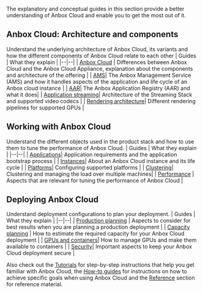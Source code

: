 The explanatory and conceptual guides in this section provide a better understanding of Anbox Cloud and enable you to get the most out of it.

## Anbox Cloud: Architecture and components

Understand the underlying architecture of Anbox Cloud, its variants and how the different components of Anbox Cloud relate to each other
|  Guides | What they explain |
|--|--|
| [Anbox Cloud](https://discourse.ubuntu.com/t/17802) | Differences between Anbox Cloud and the Anbox Cloud Appliance, explanation about the components and architecture of the offering |
| [AMS](https://discourse.ubuntu.com/t/24321)| The Anbox Management Service (AMS) and how it handles aspects of the application and life cycle of an Anbox cloud instance |
| [AAR](https://discourse.ubuntu.com/t/17761)| The Anbox Application Registry (AAR) and what it does|
| [Application streaming](https://discourse.ubuntu.com/t/17769)| Architecture of the Streaming Stack and supported video codecs |
| [Rendering architecture](https://discourse.ubuntu.com/t/35129)| Different rendering pipelines for supported GPUs |

## Working with Anbox Cloud

Understand the different objects used in the product stack and how to use them to tune the performance of Anbox Cloud.
| Guides  | What they explain  |
|--|--|
| [Applications](https://discourse.ubuntu.com/t/17760)| Application requirements and the application bootstrap process |
| [Instances](https://discourse.ubuntu.com/t/17763)| About an Anbox Cloud instance and its life cycle |
| [Platforms](https://discourse.ubuntu.com/t/configuration-for-supported-platforms/18733)| Configuring supported platforms |
| [Clustering](https://discourse.ubuntu.com/t/17765)| Clustering and managing the load over multiple machines|
| [Performance](https://discourse.ubuntu.com/t/29416) | Aspects that are relevant for tuning the performance of Anbox Cloud |

## Deploying Anbox Cloud
Understand deployment configurations to plan your deployment.
| Guides | What they explain  |
|--|--|
| [Production planning](https://discourse.ubuntu.com/t/34648) | Aspects to consider for best results when you are planning a production deployment |
| [Capacity planning](https://discourse.ubuntu.com/t/28717) | How to estimate the required capacity for your Anbox Cloud deployment |
| [GPUs and containers](https://discourse.ubuntu.com/t/17768)| How to manage GPUs and make them available to containers |
| [Security](https://discourse.ubuntu.com/t/31217)| Important aspects to keep your Anbox Cloud deployment secure |


Also check out the [Tutorials](https://discourse.ubuntu.com/t/tutorials/28826) for step-by-step instructions that help you get familiar with Anbox Cloud, the [How-to guides](https://discourse.ubuntu.com/t/how-to-guides/28827) for instructions on how to achieve specific goals when using Anbox Cloud and the [Reference](https://discourse.ubuntu.com/t/reference/28828) section for reference material.

